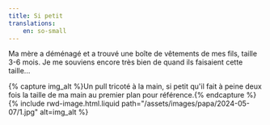 ```yaml
---
title: Si petit
translations:
    en: so-small
---
```


Ma mère a déménagé et a trouvé une boîte de vêtements de mes fils, taille 3-6 mois. Je me souviens encore très bien de quand ils faisaient cette taille...

{% capture img_alt %}Un pull tricoté à la main, si petit qu'il fait à peine deux fois la taille de ma main au premier plan pour référence.{% endcapture %} {% include rwd-image.html.liquid
path="/assets/images/papa/2024-05-07/1.jpg"
alt=img_alt
%}
